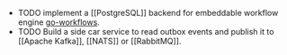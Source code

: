 - TODO implement a [[PostgreSQL]] backend for embeddable workflow engine [go-workflows](https://github.com/cschleiden/go-workflows).
- TODO Build a side car service to read outbox events and publish it to [[Apache Kafka]], [[NATS]] or [[RabbitMQ]].